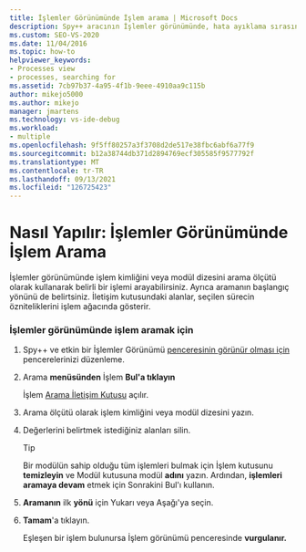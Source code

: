 ```yaml
---
title: İşlemler Görünümünde İşlem arama | Microsoft Docs
description: Spy++ aracının İşlemler görünümünde, hata ayıklama sırasında işlem kimliğini veya modül dizesini arama ölçütü olarak kullanarak belirli bir işlemi Visual Studio.
ms.custom: SEO-VS-2020
ms.date: 11/04/2016
ms.topic: how-to
helpviewer_keywords:
- Processes view
- processes, searching for
ms.assetid: 7cb97b37-4a95-4f1b-9eee-4910aa9c115b
author: mikejo5000
ms.author: mikejo
manager: jmartens
ms.technology: vs-ide-debug
ms.workload:
- multiple
ms.openlocfilehash: 9f5ff80257a3f3708d2de517e38fbc6abf6a77f9
ms.sourcegitcommit: b12a38744db371d2894769ecf305585f9577792f
ms.translationtype: MT
ms.contentlocale: tr-TR
ms.lasthandoff: 09/13/2021
ms.locfileid: "126725423"
---
```

# <a name="how-to-search-for-a-process-in-processes-view"></a>Nasıl Yapılır: İşlemler Görünümünde İşlem Arama
İşlemler görünümünde işlem kimliğini veya modül dizesini arama ölçütü olarak kullanarak belirli bir işlemi arayabilirsiniz. Ayrıca aramanın başlangıç yönünü de belirtsiniz. İletişim kutusundaki alanlar, seçilen sürecin özniteliklerini işlem ağacında gösterir.

### <a name="to-search-for-a-process-in-processes-view"></a>İşlemler görünümünde işlem aramak için

1. Spy++ ve etkin bir İşlemler Görünümü [penceresinin görünür olması için](../debugger/processes-view.md) pencerelerinizi düzenleme.

2. Arama **menüsünden** İşlem **Bul'a tıklayın**

    İşlem [Arama İletişim Kutusu](../debugger/process-search-dialog-box.md) açılır.

3. Arama ölçütü olarak işlem kimliğini veya modül dizesini yazın.

4. Değerlerini belirtmek istediğiniz alanları silin.

   > [!TIP]
   > Bir modülün sahip olduğu tüm işlemleri bulmak için İşlem kutusunu **temizleyin** ve Modül kutusuna modül **adını** yazın. Ardından, **işlemleri aramaya devam** etmek için Sonrakini Bul'ı kullanın.

5. **Aramanın** ilk **yönü** için Yukarı veya Aşağı'ya seçin.

6. **Tamam**'a tıklayın.

   Eşleşen bir işlem bulunursa İşlem görünümü penceresinde **vurgulanır.**